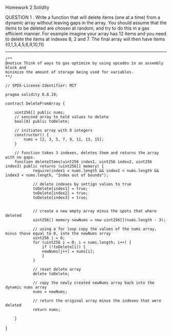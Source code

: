 Homework 2
Solidity

QUESTION 1
. Write a function that will delete items (one at a time)
from a dynamic array without leaving gaps in the array.
You should assume that the items to be deleted are
chosen at random, and try to do this in a gas efficient
manner.
For example imagine your array has 12 items and you
need to delete the items at indexes 8, 2 and 7.
The final array will then have items {0,1,3,4,5,6,9,10,11}

---

    /**
    @notice Think of ways to gas optimize by using opcodes in an assembly block and
    minimize the amount of storage being used for variables.
    **/

    // SPDX-License-Identifier: MIT

    pragma solidity 0.8.19;

    contract DeleteFromArray {

        uint256[] public nums;
        // sencond array to hold values to delete
        bool[8] public toDelete;

        // initiates array with 8 integers
        constructor() {
            nums = [2, 3, 5, 7, 9, 11, 13, 15];
        }

        // function takes 3 indexes, deletes them and returns the array with no gaps.
        function deleteItems(uint256 index1, uint256 index2, uint256 index3) public returns (uint256[] memory) {
                require(index1 < nums.length && index2 < nums.length && index3 < nums.length, "Index out of bounds");

                // delete indexes by settign values to true
                toDelete[index1] = true;
                toDelete[index2] = true;
                toDelete[index3] = true;


                // create a new empty array minus the spots that where deleted
                uint256[] memory newNums = new uint256[](nums.length - 3);

                // using a for loop copy the values of the nums array, minus those equal to 0, into the newNums array
                uint256 j = 0;
                for (uint256 i = 0; i < nums.length; i++) {
                    if (!toDelete[i]) {
                    newNums[j++] = nums[i];
                    }
                }

                // reset delete array
                delete toDelete;

                // copy the newly created newNums array back into the dynamic nums array
                nums = newNums;

                // return the original array minus the indexes that were deleted
                return nums;

        }

}
